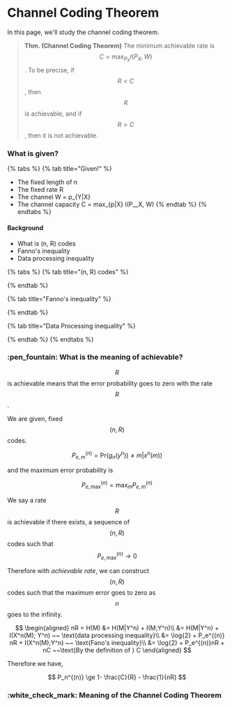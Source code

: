 # Channel Coding Theorem

In this page, we'll study the channel coding theorem.

> **Thm. (Channel Coding Theorem)** The minimum achievable rate is $$C= \max_{P_X} I(P_X , W)$$. To be precise, if $$R< C$$, then $$R$$ is achievable, and if $$R>C$$, then it is not achievable.

### What is given?

{% tabs %}
{% tab title="Given!" %}
* The fixed length of n
* The fixed rate R
* The channel W = p\_{Y|X}
* The channel capacity C = max_{p|X} I(P_\_X, W)&#x20;
{% endtab %}
{% endtabs %}

#### Background&#x20;

* What is (n, R) codes
* Fanno's inequality
* Data processing inequality&#x20;

{% tabs %}
{% tab title="(n, R) codes" %}

{% endtab %}

{% tab title="Fanno's inequality" %}

{% endtab %}

{% tab title="Data Processing inequality" %}

{% endtab %}
{% endtabs %}

### :pen\_fountain: What is the meaning of achievable?

$$R$$ is achievable means that the error probability goes to zero with the rate $$R$$.

We are given, fixed $$(n, R)$$ codes.

$$
P_{e,m}^{(n)} = \text{Pr}(g_n(y^n)) \ne m| x^n(m))
$$

and the maximum error probability is&#x20;

$$P_{e, \text{max}}^{(n)} = \max_m P_{e,m}^{(n)}$$&#x20;

We say a rate $$R$$ is achievable if there exists, a sequence of $$(n, R)$$ codes such that $$P_{e, \text{max}}^{(n)} \rightarrow 0$$

Therefore with _achievable rate_, we can construct $$(n, R)$$ codes such that the maximum error goes to zero as $$n$$ goes to the infinity.

$$
\begin{aligned} nR = H(M) &= H(M|Y^n) + I(M;Y^n)\\ &= H(M|Y^n) + I(X^n(M); Y^n) ~~ \text{data processing inequality}\\ &= \log{2} + P_e^{(n)} nR + I(X^n(M);Y^n) ~~ \text{Fano's inequality}\\ &= \log{2} + P_e^{(n)}nR + nC ~~\text{By the definition of } C \end{aligned}
$$

Therefore we have,

$$
P_n^{(n)} \ge 1- \frac{C}{R} - \frac{1}{nR}
$$

### :white\_check\_mark: Meaning of the Channel Coding Theorem



